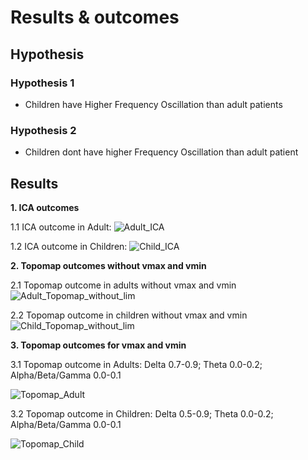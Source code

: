 # Results & outcomes


## Hypothesis

### Hypothesis 1
- Children have Higher Frequency Oscillation than adult patients

### Hypothesis 2
- Children dont have higher Frequency Oscillation than adult patient 


## Results

**1. ICA outcomes** 


1.1 ICA outcome in Adult:
![Adult_ICA](https://user-images.githubusercontent.com/82948946/126979246-936a2803-0586-4ee9-bb31-379556276ec2.png)

1.2 ICA outcome in Children:
![Child_ICA](https://user-images.githubusercontent.com/82948946/126979253-fec58dbc-fead-4fdc-bbb9-7ab36bb9f425.png)

**2. Topomap outcomes without vmax and vmin**


2.1 Topomap outcome in adults without vmax and vmin 
![Adult_Topomap_without_lim](https://user-images.githubusercontent.com/82948946/126979376-4395b592-351b-4aad-9203-f9c7c67946b7.png)

2.2 Topomap outcome in children without vmax and vmin
![Child_Topomap_without_lim](https://user-images.githubusercontent.com/82948946/126979387-676bd9f8-0a97-4229-beda-18eeb1103a5b.png)


**3. Topomap outcomes for vmax and vmin**


3.1 Topomap outcome in Adults: Delta 0.7-0.9; Theta 0.0-0.2; Alpha/Beta/Gamma 0.0-0.1

![Topomap_Adult](https://user-images.githubusercontent.com/82948946/126979175-b62bb52b-68a6-4242-96cf-81e0cdb5dcba.PNG)

3.2 Topomap outcome in Children: Delta 0.5-0.9; Theta 0.0-0.2; Alpha/Beta/Gamma 0.0-0.1
   
![Topomap_Child](https://user-images.githubusercontent.com/82948946/126979162-1942e3ee-b4be-4174-ab8f-e1f1ed570a70.PNG)

